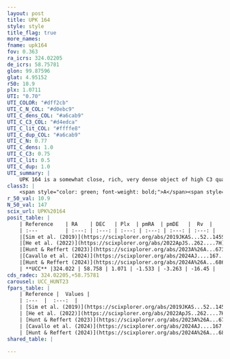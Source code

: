 ```yaml
---
layout: post
title: UPK 164
style: style
title_flag: true
more_names: 
fname: upk164
fov: 0.363
ra_icrs: 324.02205
de_icrs: 58.75781
glon: 99.87596
glat: 4.95152
r50: 10.9
plx: 1.0711
UTI: "0.70"
UTI_COLOR: "#dff2cb"
UTI_C_N_COL: "#d0ebc9"
UTI_C_dens_COL: "#a6cab9"
UTI_C_C3_COL: "#d4edca"
UTI_C_lit_COL: "#ffffe8"
UTI_C_dup_COL: "#a6cab9"
UTI_C_N: 0.77
UTI_C_dens: 1.0
UTI_C_C3: 0.75
UTI_C_lit: 0.5
UTI_C_dup: 1.0
UTI_summary: |
    UPK 164 is a somewhat close, rich, very dense object of high C3 quality. It is moderately studied in the literature.
class3: |
    <span style="color: green; font-weight: bold;">A</span><span style="color: #FFC300; font-weight: bold;">B</span>
r_50_val: 10.9
N_50_val: 147
scix_url: UPK%20164
posit_table: |
    | Reference    | RA    | DEC   | Plx  | pmRA  | pmDE   |  Rv  |
    | :---         | :---: | :---: | :---: | :---: | :---: | :---: |
    |[Sim et al. (2019)](https://scixplorer.org/abs/2019JKAS...52..145S) | 324.26 | 58.714 | -- | -1.46 | -3.26 | -- |
    |[He et al. (2022)](https://scixplorer.org/abs/2022ApJS..262....7H) | 323.933 | 58.791 | 1.068 | -1.537 | -3.262 | -- |
    |[Hunt & Reffert (2023)](https://scixplorer.org/abs/2023A%26A...673A.114H) | 324.021 | 58.772 | 1.071 | -1.537 | -3.265 | -31.431 |
    |[Cavallo et al. (2024)](https://scixplorer.org/abs/2024AJ....167...12C) | 324.01 | 58.776 | 1.068 | -- | -- | -- |
    |[Hunt & Reffert (2024)](https://scixplorer.org/abs/2024A%26A...686A..42H) | 324.021 | 58.772 | 1.071 | -1.537 | -3.265 | -31.431 |
    | **UCC** |324.022 | 58.758 | 1.071 | -1.533 | -3.263 | -16.45 | 
cds_radec: 324.02205,+58.75781
carousel: UCC_HUNT23
fpars_table: |
    | Reference |  Values |
    | :---  |  :---:  |
    | [Sim et al. (2019)](https://scixplorer.org/abs/2019JKAS...52..145S) | `d_pc=933, log(age)=7.25` |
    | [He et al. (2022)](https://scixplorer.org/abs/2022ApJS..262....7H) | `A0=2.35, logAge=6.75` |
    | [Hunt & Reffert (2023)](https://scixplorer.org/abs/2023A%26A...673A.114H) | `AV50=1.865, diffAV50=2.224, MOD50=9.758, logAge50=6.605` |
    | [Cavallo et al. (2024)](https://scixplorer.org/abs/2024AJ....167...12C) | `AV50=1.86, dMod50=9.8, logAge50=6.59, [Fe/H]50=-0.12` |
    | [Hunt & Reffert (2024)](https://scixplorer.org/abs/2024A%26A...686A..42H) | `MassJ=302.620` |
shared_table: |
    
---
```

